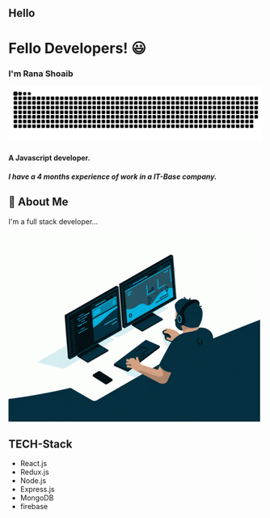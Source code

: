 ## Hello 
# Fello Developers!  😃
### I'm Rana Shoaib
![Logo](./snake.svg)
#### A Javascript developer.
##### I have a 4 months experience of work in a IT-Base company.


## 🚀 About Me
I'm a full stack developer...

![image](./coding.gif)

## TECH-Stack
- React.js
- Redux.js
- Node.js
- Express.js
- MongoDB
- firebase


